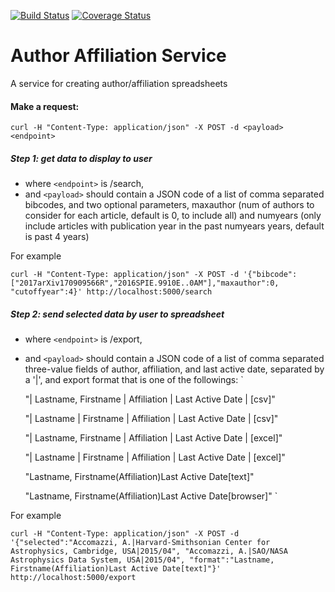 [![Build Status](https://travis-ci.org/adsabs/author_affiliation_service.svg?branch=master)](https://travis-ci.org/adsabs/author_affiliation_service)
[![Coverage Status](https://coveralls.io/repos/adsabs/author_affiliation_service/badge.svg?branch=master)](https://coveralls.io/r/adsabs/author_affiliation_service?branch=master)

# Author Affiliation Service
A service for creating author/affiliation spreadsheets

#### Make a request:

`curl -H "Content-Type: application/json" -X POST -d <payload> <endpoint>`

##### Step 1: get data to display to user

* where `<endpoint>` is /search,
* and `<payload>` should contain a JSON code of a list of comma separated 
bibcodes, and two optional parameters, maxauthor (num of authors to consider 
for each article, default is 0, to include all) and numyears 
(only include articles with publication year in the past numyears years, default is past 4 years)

For example

`curl -H "Content-Type: application/json" -X POST -d '{"bibcode":["2017arXiv170909566R","2016SPIE.9910E..0AM"],"maxauthor":0, "cutoffyear":4}' http://localhost:5000/search`

##### Step 2: send selected data by user to spreadsheet

* where `<endpoint>` is /export,
* and `<payload>` should contain a JSON code of a list of comma separated three-value fields 
of author, affiliation, and last active date, separated by a '|', and export format that 
is one of the followings:
`

    "| Lastname, Firstname | Affiliation | Last Active Date | [csv]"
    
    "| Lastname | Firstname | Affiliation | Last Active Date | [csv]"
    
    "| Lastname, Firstname | Affiliation | Last Active Date | [excel]"
    
    "| Lastname | Firstname | Affiliation | Last Active Date | [excel]"
    
    "Lastname, Firstname(Affiliation)Last Active Date[text]"
    
    "Lastname, Firstname(Affiliation)Last Active Date[browser]"
`

For example

`curl -H "Content-Type: application/json" -X POST -d '{"selected":"Accomazzi, A.|Harvard-Smithsonian Center for Astrophysics, Cambridge, USA|2015/04", "Accomazzi, A.|SAO/NASA Astrophysics Data System, USA|2015/04", "format":"Lastname, Firstname(Affiliation)Last Active Date[text]"}' http://localhost:5000/export`
